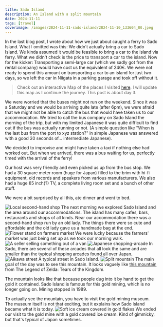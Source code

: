 ```yaml
---
title: Sado Island
description: An Island with a split mountain
date: 2024-11-11
tags: [travel]
coverimage: /images/2024-11-11-sado-island/2024-11-10_133604_00.jpeg
---
```


In the last blog post, I wrote about how we just about caught a ferry to Sado Island. What I omitted was this: We didn't actually bring a car to Sado Island. We kinda assumed it would be feasible to bring a car to the island via ferry. What we didn't check is the price to transport a car to the island. Now for the kicker: Transporting a semi-large car (which we sadly got from the rental company) would have cost us the equivalent of 240€. We were not ready to spend this amount on transporting a car to an island for just two days, so we left the car in Niigata in a parking garage and took off without it.

> Check out an interactive Map of the places I visited [here](https://wanderlog.com/view/rvadlvcbrq/japan-fall-2024/shared). I will update this map as I continue the journey. This post is about day 3.


We were worried that the buses might not run on the weekend. Since it was a Saturday and we would be arriving quite late (after 6pm), we were afraid that we might not be able to catch the bus that would have taken us to our accommodation. We tried to call the bus company on Sado Island the morning of the trip, but with my limited Japanese it was quite difficult to find out if the bus was actually running or not. (A simple question like "When is the last bus from the port to xyz station?" in simple Japanese was answered with a good 30 seconds of... intermediate Japanese).

We decided to improvise and might have taken a taxi if nothing else had worked out. But when we arrived, there was a bus waiting for us, perfectly timed with the arrival of the ferry!

Our host was very friendly and even picked us up from the bus stop.
We had a 30 square meter room (huge for Japan) filled to the brim with hi-fi equipment, old records and speakers from various manufacturers. We also had a huge 85 inch(?) TV, a complete living room set and a bunch of other stuff.

We were a bit surprised by all this, ate dinner and went to bed.

![Local second-hand shop](/images/2024-11-11-sado-island/2024-11-10_093532_00.jpeg)
The next morning we explored Sado Island and the area around our accommodations. The island has many cafes, bars, restaurants and shops of all kinds. Near our accommodation there was a second-hand shop run by an old lady. The things there were so cute and affordable and the old lady gave us a handmade bag at the end.
![Flower stand on farmers market](/images/2024-11-11-sado-island/2024-11-10_094245_00.jpeg)
We were lucky because the farmers' market was just being set up as we took our morning walk.
![A seller selling something out of a van](/images/2024-11-11-sado-island/2024-11-10_094306_00.jpeg)
![Japanese shopping-arcade](/images/2024-11-11-sado-island/2024-11-10_095712_00.jpeg)
In Sado, there are several of these arcades that all look the same and are smaller than the typical shopping arcades found all over Japan.
![Aikawa street](/images/2024-11-11-sado-island/2024-11-10_100005_00.jpeg)
A typical street in Sado Island.
![Split mountain](/images/2024-11-11-sado-island/2024-11-10_133604_00.jpeg)
The main goal of the day was to see this mountain. It looks vaguely like [this mountain](https://zelda.fandom.com/wiki/Dueling_Peaks) from The Legend of Zelda: Tears of the Kingdom.

The mountain looks like that because people dug into it by hand to get the gold it contained. Sado Island is famous for this gold mining, which is no longer going on. Mining stopped in 1989.

To actually see the mountain, you have to visit the gold mining museum. The museum itself is not that exciting, but it explains how Sado Island became what it is today.
![Soft ice cream covered in gold flakes](/images/2024-11-11-sado-island/2024-11-10_142013_00.jpeg)
We ended our visit to the gold mine with a gold covered ice cream. Kind of gimmicky, but that's typical of Japan sometimes.

